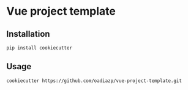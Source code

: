# Vue project template

## Installation

```
pip install cookiecutter
```

## Usage
```
cookiecutter https://github.com/oadiazp/vue-project-template.git
```